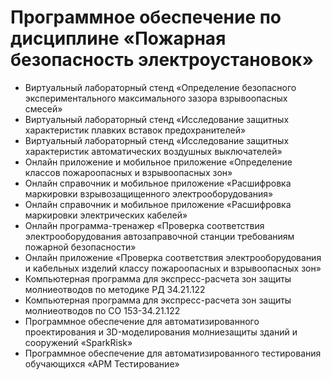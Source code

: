 # Программное обеспечение по дисциплине «Пожарная безопасность электроустановок»

* Виртуальный лабораторный стенд «Определение безопасного экспериментального максимального зазора взрывоопасных смесей»
* Виртуальный лабораторный стенд «Исследование защитных характеристик плавких вставок предохранителей»
* Виртуальный лабораторный стенд «Исследование защитных характеристик автоматических воздушных выключателей»
* Онлайн приложение и мобильное приложение «Определение классов пожароопасных и взрывоопасных зон»
* Онлайн справочник и мобильное приложение «Расшифровка маркировки взрывозащищенного электрооборудования»
* Онлайн справочник и мобильное приложение «Расшифровка маркировки электрических кабелей»
* Онлайн программа-тренажер «Проверка соответствия электрооборудования автозаправочной станции требованиям пожарной безопасности»
* Онлайн приложение «Проверка соответствия электрооборудования и кабельных изделий классу пожароопасных и взрывоопасных зон»
* Компьютерная программа для экспресс-расчета зон защиты молниеотводов по методике РД 34.21.122
* Компьютерная программа для экспресс-расчета зон защиты молниеотводов по СО 153-34.21.122
* Программное обеспечение для автоматизированного проектирования и 3D-моделирования молниезащиты зданий и сооружений «SparkRisk»
* Программное обеспечение для автоматизированного тестирования обучающихся «АРМ Тестирование»

